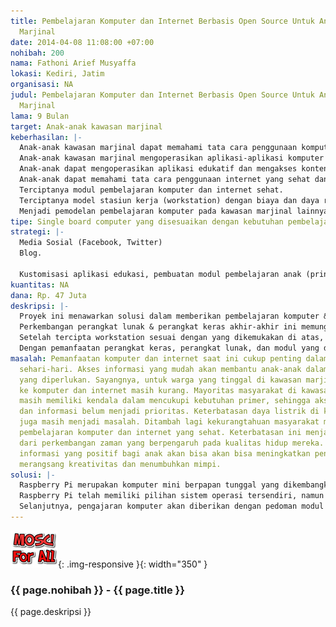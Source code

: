 ```yaml
---
title: Pembelajaran Komputer dan Internet Berbasis Open Source Untuk Anak-Anak Masyarakat
  Marjinal
date: 2014-04-08 11:08:00 +07:00
nohibah: 200
nama: Fathoni Arief Musyaffa
lokasi: Kediri, Jatim
organisasi: NA
judul: Pembelajaran Komputer dan Internet Berbasis Open Source Untuk Anak-Anak Masyarakat
  Marjinal
lama: 9 Bulan
target: Anak-anak kawasan marjinal
keberhasilan: |-
  Anak-anak kawasan marjinal dapat memahami tata cara penggunaan komputer dengan benar.
  Anak-anak kawasan marjinal mengoperasikan aplikasi-aplikasi komputer multimedia, pengolahan gambar sederhana, aplikasi pengolahan teks.
  Anak-anak dapat mengoperasikan aplikasi edukatif dan mengakses konten pembelajaran.
  Anak-anak dapat memahami tata cara penggunaan internet yang sehat dan aman, serta etika dalam internet.
  Terciptanya modul pembelajaran komputer dan internet sehat.
  Terciptanya model stasiun kerja (workstation) dengan biaya dan daya rendah, serta berbasis open source untuk kawasan marjinal.
  Menjadi pemodelan pembelajaran komputer pada kawasan marjinal lainnya.
tipe: Single board computer yang disesuaikan dengan kebutuhan pembelajaran anak-anak.
strategi: |-
  Media Sosial (Facebook, Twitter)
  Blog.

  Kustomisasi aplikasi edukasi, pembuatan modul pembelajaran anak (prinsip kerja, tata cara penggunaan dan etika penggunaan), penyesuaian dengan menambahkan hardware lain yang dibutuhkan, pelatihan ke guru dan anak di kawasan marjinal.
kuantitas: NA
dana: Rp. 47 Juta
deskripsi: |-
  Proyek ini menawarkan solusi dalam memberikan pembelajaran komputer & internet bagi anak-anak masyarakat marjinal. Salah satu titik pemodelan yang kami gunakan adalah daerah pinggiran rel kereta api di Tanah Abang, yang penduduknya memiliki keterbatasan ekonomi & sumber daya. Anak-anak disini selain mengenyam pendidikan formal, juga belajar secara informal secara rutin dalam komunitas kecil di sebuah rumah singgah. Pengajar dan anak-anak didik memiliki ketertarikan besar untuk belajar komputer dan internet. Sayangnya, mereka mengalami keterbatasan untuk bisa melakukan aktivitas ini.
  Perkembangan perangkat lunak & perangkat keras akhir-akhir ini memungkinkan dibangunnya workstation untuk diterapkan di kawasan-kawasan marjinal. Teknologi berdaya hemat & murah biaya yang digunakan dalam proyek ini adalah Raspberry Pi, aplikasi edukasi open source, hingga internet cepat nirkabel dengan teknologi seluler.
  Setelah tercipta workstation sesuai dengan yang dikemukakan di atas, diperlukan modul pembelajaran komputer & internet sehat. Proyek ini juga akan membuat modul belajar sesuai dengan kebutuhan belajar mereka.
  Dengan pemanfaatan perangkat keras, perangkat lunak, dan modul yang disesuaikan, diharapkan proyek ini dapat direplikasi di kawasan marjinal lainnya. Proyek ini dirancang untuk dapat menjadi salah satu solusi pembelajaran TIK sehingga anak didik dapat meningkatkan keterampilan dan produktivitasnya, di samping kegiatan belajar formal di sekolah dan membantu orang tua mereka.
masalah: Pemanfaatan komputer dan internet saat ini cukup penting dalam kehidupan
  sehari-hari. Akses informasi yang mudah akan membantu anak-anak dalam mencari informasi
  yang diperlukan. Sayangnya, untuk warga yang tinggal di kawasan marjinal, akses
  ke komputer dan internet masih kurang. Mayoritas masyarakat di kawasan marjinal
  masih memiliki kendala dalam mencukupi kebutuhan primer, sehingga akses ke komputer
  dan informasi belum menjadi prioritas. Keterbatasan daya listrik di kawasan marjinal
  juga masih menjadi masalah. Ditambah lagi kekurangtahuan masyarakat mengenai pentingnya
  pembelajaran komputer dan internet yang sehat. Keterbatasan ini menjauhkan mereka
  dari perkembangan zaman yang berpengaruh pada kualitas hidup mereka. Pemberian akses
  informasi yang positif bagi anak akan bisa akan bisa meningkatkan pengetahuan anak,
  merangsang kreativitas dan menumbuhkan mimpi.
solusi: |-
  Raspberry Pi merupakan komputer mini berpapan tunggal yang dikembangkan untuk mengajarkan dasar-dasar komputer. Raspberry Pi memiliki kebutuhan daya rendah sehingga sesuai untuk diterapkan di kawasan yang memiliki keterbatasan listrik. Biaya yang murah juga menjadi nilai lebih dalam implementasi berbasis Raspberry Pi.
  Raspberry Pi telah memiliki pilihan sistem operasi tersendiri, namun memiliki sumberdaya komputasi & aplikasi bawaan yang terbatas, sehingga diperlukan kustomisasi dengan aplikasi-aplikasi edukasi menyesuaikan kebutuhan pembelajaran anak. Sedangkan untuk akses informasi internet memanfaatkan modem seluler dan wireless USB adapter.
  Selanjutnya, pengajaran komputer akan diberikan dengan pedoman modul pembelajaran komputer & internet sehat. Modul dibuat oleh pihak yang memahami strategi pembelajaran. Isi modul disesuaikan dengan kebutuhan anak dan memprioritaskan pengasahan kemampuan mereka dalam mengakses informasi, mengolah informasi dasar dan menumbuhkan kreativitas.
---
```


![200](/static/img/hibahcms/200.png){: .img-responsive }{: width="350" }

### {{ page.nohibah }} - {{ page.title }}

{{ page.deskripsi }}
